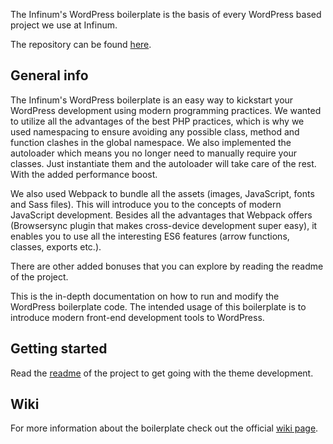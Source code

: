 The Infinum's WordPress boilerplate is the basis of every WordPress based project we use at Infinum.

The repository can be found [here](https://github.com/infinum/wp-boilerplate).

## General info

The Infinum's WordPress boilerplate is an easy way to kickstart your WordPress development using modern programming practices. We wanted to utilize all the advantages of the best PHP practices, which is why we used namespacing to ensure avoiding any possible class, method and function clashes in the global namespace. We also implemented the autoloader which means you no longer need to manually require your classes. Just instantiate them and the autoloader will take care of the rest. With the added performance boost.

We also used Webpack to bundle all the assets (images, JavaScript, fonts and Sass files). This will introduce you to the concepts of modern JavaScript development. Besides all the advantages that Webpack offers (Browsersync plugin that makes cross-device development super easy), it enables you to use all the interesting ES6 features (arrow functions, classes, exports etc.).

There are other added bonuses that you can explore by reading the readme of the project.

This is the in-depth documentation on how to run and modify the WordPress boilerplate code. The intended usage of this boilerplate is to introduce modern front-end development tools to WordPress.

## Getting started

Read the [readme](https://github.com/infinum/wp-boilerplate/blob/master/README.md) of the project to get going with the theme development.

## Wiki

For more information about the boilerplate check out the official [wiki page](https://github.com/infinum/wp-boilerplate/wiki).
